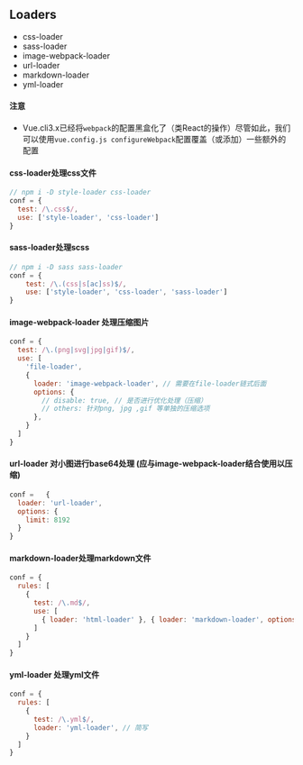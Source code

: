 ## Loaders

* css-loader
* sass-loader
* image-webpack-loader
* url-loader
* markdown-loader
* yml-loader

#### 注意

* Vue.cli3.x已经将`webpack`的配置黑盒化了（类React的操作）尽管如此，我们可以使用`vue.config.js configureWebpack`配置覆盖（或添加）一些额外的配置


#### css-loader处理css文件

```js
// npm i -D style-loader css-loader
conf = {
  test: /\.css$/,
  use: ['style-loader', 'css-loader']
}
```

#### sass-loader处理scss

```js
// npm i -D sass sass-loader
conf = {
    test: /\.(css|s[ac]ss)$/,
    use: ['style-loader', 'css-loader', 'sass-loader']
}
```

#### image-webpack-loader 处理压缩图片

```js
conf = {
  test: /\.(png|svg|jpg|gif)$/,
  use: [
    'file-loader',
    {
      loader: 'image-webpack-loader', // 需要在file-loader链式后面
      options: {
        // disable: true, // 是否进行优化处理（压缩）
        // others: 针对png, jpg ,gif 等单独的压缩选项
      },
    }
  ]
}
```

#### url-loader 对小图进行base64处理 (应与image-webpack-loader结合使用以压缩)

```js
conf =   {
  loader: 'url-loader',
  options: {
    limit: 8192
  }
}
```

#### markdown-loader处理markdown文件

```js
conf = {
  rules: [
    {
      test: /\.md$/,
      use: [
        { loader: 'html-loader' }, { loader: 'markdown-loader', options: { } }
      ]
    }
  ]
}
```

#### yml-loader 处理yml文件

```js
conf = {
  rules: [
    {
      test: /\.yml$/,
      loader: 'yml-loader', // 简写
    }
  ]
}
```



